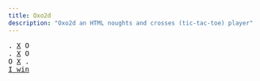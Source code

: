 ```yaml
---
title: Oxo2d 
description: "Oxo2d an HTML noughts and crosses (tic-tac-toe) player"
---
```


<pre class="oxo2d">
. <u>X</u> O
. <u>X</u> O
O <u>X</u> .
<a href="../">I win</a>
</pre>

